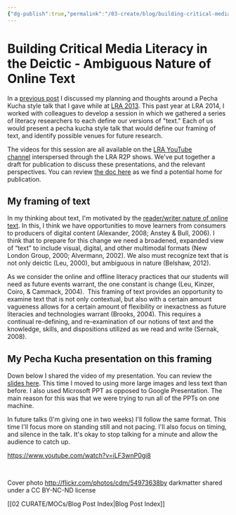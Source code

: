 ```yaml
---
{"dg-publish":true,"permalink":"/03-create/blog/building-critical-media-literacy-in-the-deictic-ambiguous-nature-of-online-text/","title":"Building Critical Media Literacy in the Deictic -Ambiguous Nature of Online Text","tags":["critical-literacy","lra","webliteracy"]}
---
```


# Building Critical Media Literacy in the Deictic - Ambiguous Nature of Online Text

In a [previous post](http://wiobyrne.com/creating-delivering-a-pecha-kucha-style-research-presentation/) I discussed my planning and thoughts around a Pecha Kucha style talk that I gave while at [LRA 2013](http://www.literacyresearchassociation.org/pdf/lra_ann13_onsiteprogram.pdf). This past year at LRA 2014, I worked with colleagues to develop a session in which we gathered a series of literacy researchers to each define our versions of "text." Each of us would present a pecha kucha style talk that would define our framing of text, and identify possible venues for future research.

The videos for this session are all available on the [LRA YouTube channel](https://www.youtube.com/channel/UCxY2el4yNrRnAOLfvx3mTOg) interspersed through the LRA R2P shows. We've put together a draft for publication to discuss these presentations, and the relevant perspectives. You can review [the doc here](https://docs.google.com/document/d/1hRafOcHxPKrrV8GYery14yO4GW002ps8yinroFD7cU0/edit) as we find a potential home for publication.

## My framing of text

In my thinking about text, I'm motivated by the [reader/writer nature of online text](http://wiobyrne.com/learners-reader-writer-digital-space/). In this, I think we have opportunities to move learners from consumers to producers of digital content (Alexander, 2008; Anstey & Bull, 2006). I think that to prepare for this change we need a broadened, expanded view of “text” to include visual, digital, and other multimodal formats (New London Group, 2000; Alvermann, 2002). We also must recognize text that is not only deictic (Leu, 2000), but ambiguous in nature (Belshaw, 2012).

As we consider the online and offline literacy practices that our students will need as future events warrant, the one constant is change (Leu, Kinzer, Coiro, & Cammack, 2004).  This framing of text provides an opportunity to examine text that is not only contextual, but also with a certain amount vagueness allows for a certain amount of flexibility or inexactness as future literacies and technologies warrant (Brooks, 2004). This requires a continual re-defining, and re-examination of our notions of text and the knowledge, skills, and dispositions utilized as we read and write (Sernak, 2008).

## My Pecha Kucha presentation on this framing

Down below I shared the video of my presentation. You can review the [slides here](https://docs.google.com/presentation/d/1GL80rAnVuLhCXLVHRJI52FnWxMG18PG3yPnvl5wd43M/edit?usp=sharing). This time I moved to using more large images and less text than before. I also used Microsoft PPT as opposed to Google Presentation. The main reason for this was that we were trying to run all of the PPTs on one machine.

In future talks (I'm giving one in two weeks) I'll follow the same format. This time I'll focus more on standing still and not pacing. I'll also focus on timing, and silence in the talk. It's okay to stop talking for a minute and allow the audience to catch up.

https://www.youtube.com/watch?v=iLF3wnP0gi8

 

Cover photo http://flickr.com/photos/cdm/54973638by darkmatter shared under a CC BY-NC-ND license

[[02 CURATE/MOCs/Blog Post Index\|Blog Post Index]]